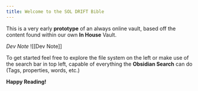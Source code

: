 ```yaml
---
title: Welcome to the SOL DRIFT Bible
---
```


This is a very early **prototype** of an always online vault, based off the content found within our own **In House** Vault. 

*Dev Note*
![[Dev Note]]

To get started feel free to explore the file system on the left or make use of the search bar in top left, capable of everything the **Obsidian Search** can do (Tags, properties, words, etc.)

**Happy Reading!**